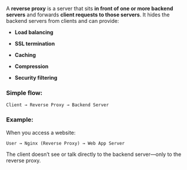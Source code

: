 A **reverse proxy** is a server that sits **in front of one or more backend servers** and forwards **client requests to those servers**. It hides the backend servers from clients and can provide:

- **Load balancing**
    
- **SSL termination**
    
- **Caching**
    
- **Compression**
    
- **Security filtering**
    

### Simple flow:

```
Client → Reverse Proxy → Backend Server
```

### Example:

When you access a website:

```
User → Nginx (Reverse Proxy) → Web App Server
```

The client doesn’t see or talk directly to the backend server—only to the reverse proxy.
